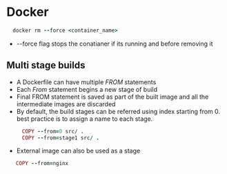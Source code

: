# Docker

```ruby 
  docker rm --force <container_name>
```
  - --force flag stops the conatianer if its running and before removing it
  
  
## Multi stage builds
   - A Dockerfile can have multiple *FROM* statements
   - Each *From* statement begins a new stage of build
   - Final FROM statement is saved as part of the built image and all the intermediate images are discarded
   - By default, the build stages can be referred using index starting from 0. best practice is to assign a name to each stage.
   ```ruby
        COPY --from=0 src/ .
        COPY --from=stage1 src/ .
   ```
   - External image can also be used as a stage
   ```ruby
      COPY --from=nginx
   ```
  
